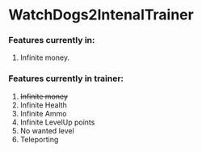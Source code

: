 # WatchDogs2IntenalTrainer

### Features currently in:

1. Infinite money.

### Features currently in trainer:

1. ~~Infinite money~~
2. Infinite Health
3. Infinite Ammo
4. Infinite LevelUp points
5. No wanted level
6. Teleporting
